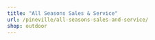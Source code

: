 ```yaml
---
title: "All Seasons Sales & Service"
url: /pineville/all-seasons-sales-and-service/
shop: outdoor
---
```


